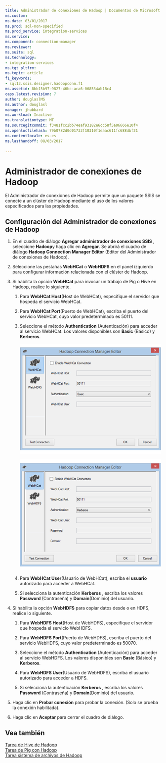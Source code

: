 ```yaml
---
title: Administrador de conexiones de Hadoop | Documentos de Microsoft
ms.custom: 
ms.date: 03/01/2017
ms.prod: sql-non-specified
ms.prod_service: integration-services
ms.service: 
ms.component: connection-manager
ms.reviewer: 
ms.suite: sql
ms.technology:
- integration-services
ms.tgt_pltfrm: 
ms.topic: article
f1_keywords:
- sql13.ssis.designer.hadoopconn.f1
ms.assetid: 8bb15b97-9827-46bc-aca6-068534ab18c4
caps.latest.revision: 7
author: douglaslMS
ms.author: douglasl
manager: jhubbard
ms.workload: Inactive
ms.translationtype: MT
ms.sourcegitcommit: f3481fcc2bb74eaf93182e6cc58f5a06666e10f4
ms.openlocfilehash: 79b0782d0d01733f10310f1eaac611fc688dbf21
ms.contentlocale: es-es
ms.lasthandoff: 08/03/2017

---
```

# <a name="hadoop-connection-manager"></a>Administrador de conexiones de Hadoop
  El Administrador de conexiones de Hadoop permite que un paquete SSIS se conecte a un clúster de Hadoop mediante el uso de los valores especificados para las propiedades.  
  
## <a name="configure-the-hadoop-connection-manager"></a>Configuración del Administrador de conexiones de Hadoop  
  
1.  En el cuadro de diálogo **Agregar administrador de conexiones SSIS** , seleccione **Hadoop**y haga clic en **Agregar**. Se abrirá el cuadro de diálogo **Hadoop Connection Manager Editor** (Editor del Administrador de conexiones de Hadoop).  
  
2.  Seleccione las pestañas **WebHCat** o **WebHDFS** en el panel izquierdo para configurar información relacionada con el clúster de Hadoop.  
  
3.  Si habilita la opción **WebHCat** para invocar un trabajo de Pig o Hive en Hadoop, realice lo siguiente.  
  
    1.  Para **WebHCat Host**(Host de WebHCat), especifique el servidor que hospeda el servicio WebHCat.  
  
    2.  Para **WebHCat Port**(Puerto de WebHCat), escriba el puerto del servicio WebHCat, cuyo valor predeterminado es 50111.  
  
    3.  Seleccione el método **Authentication** (Autenticación) para acceder al servicio WebHCat. Los valores disponibles son **Basic** (Básico) y **Kerberos**.  
  
         ![Editor del Administrador de conexiones de Hadoop con la autenticación básica](../../integration-services/connection-manager/media/hadoop-cm-basic.png "editor del Administrador de conexiones de Hadoop con la autenticación básica")  
  
         ![Editor del Administrador de conexiones de Hadoop con la autenticación Kerberos](../../integration-services/connection-manager/media/hadoop-cm-kerberos.png "editor del Administrador de conexiones de Hadoop con la autenticación Kerberos")  
  
    4.  Para **WebHCat User**(Usuario de WebHCat), escriba el **usuario** autorizado para acceder a WebHCat.  
  
    5.  Si selecciona la autenticación **Kerberos** , escriba los valores **Password** (Contraseña) y **Domain**(Dominio) del usuario.  
  
4.  Si habilita la opción **WebHDFS** para copiar datos desde o en HDFS, realice lo siguiente.  
  
    1.  Para **WebHDFS Host**(Host de WebHDFS), especifique el servidor que hospeda el servicio WebHDFS.  
  
    2.  Para **WebHDFS Port**(Puerto de WebHDFS), escriba el puerto del servicio WebHDFS, cuyo valor predeterminado es 50070.  
  
    3.  Seleccione el método **Authentication** (Autenticación) para acceder al servicio WebHDFS. Los valores disponibles son **Basic** (Básico) y **Kerberos**.  
  
    4.  Para **WebHDFS User**(Usuario de WebHDFS), escriba el usuario autorizado para acceder a HDFS.  
  
    5.  Si selecciona la autenticación **Kerberos** , escriba los valores **Password** (Contraseña) y **Domain**(Dominio) del usuario.  
  
5.  Haga clic en **Probar conexión** para probar la conexión. (Solo se prueba la conexión habilitada).  
  
6.  Haga clic en **Aceptar** para cerrar el cuadro de diálogo.  
  
## <a name="see-also"></a>Vea también  
 [Tarea de Hive de Hadoop](../../integration-services/control-flow/hadoop-hive-task.md)   
 [Tarea de Pig con Hadoop](../../integration-services/control-flow/hadoop-pig-task.md)   
 [Tarea sistema de archivos de Hadoop](../../integration-services/control-flow/hadoop-file-system-task.md)  
  
  

